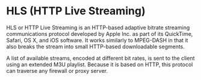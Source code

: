 # HLS (HTTP Live Streaming)

HLS or HTTP Live Streaming is an HTTP-based adaptive bitrate streaming communications protocol developed by Apple Inc. as part of its QuickTime, Safari, OS X, and iOS software. It works similarly to MPEG-DASH in that it also breaks the stream into small HTTP-based downloadable segments.

A list of available streams, encoded at different bit rates, is sent to the client using an extended M3U playlist. Because it is based on HTTP, this protocol can traverse any firewall or proxy server.
